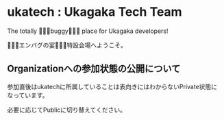 # ukatech : Ukagaka Tech Team

The totally 🐛🐛🐛buggy🐛🐛🐛 place for Ukagaka developers!

🐛🐛🐛エンバグの宴🐛🐛🐛特設会場へようこそ。

## Organizationへの参加状態の公開について

参加直後はukatechに所属していることは表向きにはわからないPrivate状態になっています。

必要に応じてPublicに切り替えてください。
